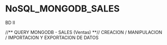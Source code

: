 # NoSQL_MONGODB_SALES
BD II

//** QUERY MONGODB - SALES (Ventas) **//
CREACION / MANIPULACION / IMPORTACION Y EXPORTACION DE DATOS
